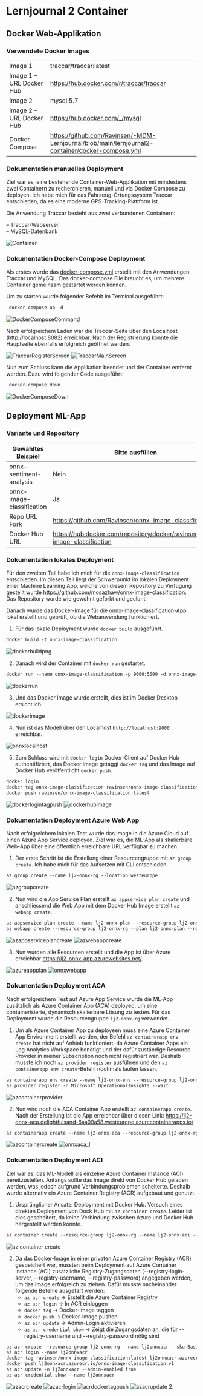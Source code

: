 ﻿# Lernjournal 2 Container

## Docker Web-Applikation

### Verwendete Docker Images

| | |
| -------- | ------- |
| Image 1 | traccar/traccar:latest |
| Image 1 – URL Docker Hub | https://hub.docker.com/r/traccar/traccar |
| Image 2 | mysql:5.7 |
| Image 2 – URL Docker Hub | https://hub.docker.com/_/mysql |
| Docker Compose | https://github.com/Ravinsen/-MDM-Lernjournal/blob/main/lernjournal2-container/docker-compose.yml |

### Dokumentation manuelles Deployment

Ziel war es, eine bestehende Container-Web-Applikation mit mindestens zwei Containern zu recherchieren, manuell und via Docker Compose zu deployen. Ich habe mich für das Fahrzeug-Ortungssystem Traccar entschieden, da es eine moderne GPS-Tracking-Plattform ist.

Die Anwendung Traccar besteht aus zwei verbundenen Containern:

– Traccar-Webserver  
– MySQL-Datenbank

<img src="images/ZweiContainer.png" alt="Container" style="max-width: 100%; height: auto;">

### Dokumentation Docker-Compose Deployment

Als erstes wurde das  <a href="docker-compose.yml">docker-compose.yml</a> erstellt mit den Anwendungen Traccar und MySQL. Das docker-compose File braucht es, um mehrere Container gemeinsam gestartet werden können.

Um zu starten wurde folgender Befehlt im Terminal ausgeführt:

 ```txt
  docker-compose up -d
  ```
<img src="images/DockerComposeCommand.png" alt="DockerComposeCommand" style="max-width: 100%; height: auto;">

Nach erfolgreichem Laden war die Traccar-Seite über den Localhost (http://localhost:8082) erreichbar. Nach der Registrierung konnte die Hauptseite ebenfalls erfolgreich geöffnet werden.

<img src="images/TraccarRegisterScreen.png" alt="TraccarRegisterScreen" style="max-width: 100%; height: auto;">

<img src="images/TraccarMainScreen.png" alt="TraccarMainScreen" style="max-width: 100%; height: auto;">

Nun zum Schluss kann die Applikation beendet und der Container entfernt werden. Dazu wird folgender Code ausgeführt:

 ```txt
  docker-compose down
  ```
<img src="images/DockerComposeDown.png" alt="DockerComposeDown" style="max-width: 100%; height: auto;">

## Deployment ML-App

### Variante und Repository

| Gewähltes Beispiel | Bitte ausfüllen |
| -------- | ------- |
| onnx-sentiment-analysis | Nein |
| onnx-image-classification | Ja|
| Repo URL Fork | https://github.com/Ravinsen/onnx-image-classification |
| Docker Hub URL | https://hub.docker.com/repository/docker/ravinsen/onnx-image-classification |

### Dokumentation lokales Deployment

Für den zweiten Teil habe ich mich für die `onnx-image-classification` entschieden. Im diesen Teil liegt der Schwerpunkt im lokalen Deployment einer Machine Learning App, welche von diesem Repository zu Verfügung gestellt wurde https://github.com/mosazhaw/onnx-image-classification. Das Repository wurde wie gewohnt geforkt und geclont.

Danach wurde das Docker-Image für die onnx-image-classification-App lokal erstellt und geprüft, ob die Webanwendung funktioniert.

1. Für das lokale Deployment wurde `docker build` ausgeführt.
  ```txt
  docker build -t onnx-image-classification .
  ```

<img src="images/dockerbuildpng.png" alt="dockerbuildpng" style="max-width: 100%; height: auto;">

2. Danach wird der Container mit `docker run` gestartet.
```txt
docker run --name onnx-image-classification -p 9000:5000 -d onnx-image-classification`. 
```

<img src="images/dockerrun.png" alt="dockerrun" style="max-width: 100%; height: auto;">

3. Und das Docker Image wurde erstellt, dies ist im Docker Desktop ersichtlich.

<img src="images/dockerimage.png" alt="dockerimage" style="max-width: 100%; height: auto;"> 

4. Nun ist das Modell über den Localhost `http://localhost:9000` erreichbar.

<img src="images/onnxlocalhost.png" alt="onnxlocalhost" style="max-width: 100%; height: auto;">  

5. Zum Schluss wird mit `docker login` Docker-Client auf Docker Hub authentifiziert, das Docker Image getaggt `docker tag` und das Image auf Docker Hub veröffentlicht `docker push`.
```txt
docker login
docker tag onnx-image-classification ravinsen/onnx-image-classification:latest
docker push ravinsen/onnx-image-classification:latest
  ```
<img src="images/dockerlogintagpush.png" alt="dockerlogintagpush" style="max-width: 100%; height: auto;">

<img src="images/dockerhubimage.png" alt="dockerhubimage" style="max-width: 100%; height: auto;">

### Dokumentation Deployment Azure Web App

Nach erfolgreichem lokalen Test wurde das Image in die Azure Cloud auf einen Azure App Service deployed. Ziel war es, die ML-App als skalierbare Web-App über eine öffentlich erreichbare URL verfügbar zu machen.

1. Der erste Schritt ist die Erstellung einer Resourcengruppe mit `az group create`. Ich habe mich für das Aufsetzen mit CLI entschieden.
```txt
az group create --name lj2-onnx-rg --location westeurope
```

<img src="images/azgroupcreate.png" alt="azgroupcreate" style="max-width: 100%; height: auto;">

2. Nun wird die App Service Plan erstellt `az appservice plan create` und anschliessend die Web App mit dem Docker Hub Image erstellt `az webapp create`.
```txt
az appservice plan create --name lj2-onnx-plan --resource-group lj2-onnx-rg --sku F1 --is-linux
az webapp create --resource-group lj2-onnx-rg --plan lj2-onnx-plan --name lj2-onnx-app --deployment-container-image-name ravinsen/onnx-image-classification:latest
```
<img src="images/azappserviceplancreate.png" alt="azappserviceplancreate" style="max-width: 100%; height: auto;">

<img src="images/azwebappcreate.png" alt="azwebappcreate" style="max-width: 100%; height: auto;">

3. Nun wurden alle Resourcen erstellt und die App ist über Azure erreichbar https://lj2-onnx-app.azurewebsites.net/.

<img src="images/azureappplan.png" alt="azureappplan" style="max-width: 100%; height: auto;">

<img src="images/onnxwebapp.png" alt="onnxwebapp" style="max-width: 100%; height: auto;">

### Dokumentation Deployment ACA

Nach erfolgreichem Test auf Azure App Service wurde die ML-App zusätzlich als Azure Container App (ACA) deployed, um eine containerisierte, dynamisch skalierbare Lösung zu testen. Für das Deployment wurde die Resourcengruppe `lj2-onnx-rg` verwendet.

1. Um als Azure Container App zu deployeen muss eine Azure Container App Environment erstellt werden, der Befehl `az containerapp env create` hat nicht auf Anhieb funktioniert, da Azure Container Apps ein Log Analytics Workspace benötigt und der dafür zuständige Resource Provider in meiner Subscription noch nicht registriert war. Deshalb musste ich noch `az provider register` ausführen und den `az containerapp env create`-Befehl nochmals laufen lassen.
```txt
az containerapp env create --name lj2-onnx-env --resource-group lj2-onnx-rg --location westeurope
az provider register -n Microsoft.OperationalInsights --wait
```
<img src="images/azcontainerprovider.png" alt="azcontainerprovider" style="max-width: 100%; height: auto;">

2. Nun wird noch die ACA Container App erstellt `az containerapp create`. Nach der Erstellung ist die App erreichbar über diesen Link: https://lj2-onnx-aca.delightfulsand-6aa09a58.westeurope.azurecontainerapps.io/
```txt
az containerapp create --name lj2-onnx-aca --resource-group lj2-onnx-rg --environment lj2-onnx-env --image ravinsen/onnx-image-classification:latest --target-port 5000 --ingress external --query properties.configuration.ingress.fqdn
```
<img src="images/azcontainercreate.png" alt="azcontainercreate" style="max-width: 100%; height: auto;">

<img src="images/onnxaca_I.png" alt="onnxaca_I" style="max-width: 100%; height: auto;">

### Dokumentation Deployment ACI

Ziel war es, das ML-Modell als einzelne Azure Container Instance (ACI) bereitzustellen. Anfangs sollte das Image direkt von Docker Hub geladen werden, was jedoch aufgrund Verbindungsproblemen scheiterte. Deshalb wurde alternativ ein Azure Container Registry (ACR) aufgebaut und genutzt.

1. Ursprünglicher Ansatz: Deployment mit Docker Hub. Versuch eines direkten Deployment von Dock Hub mit `az container create`. Leider ist dies gescheitert, da keine Verbindung zwischen Azure und Docker Hub hergestellt werden konnte.
```txt
az container create --resource-group lj2-onnx-rg --name lj2-onnx-aci --image ravinsen/onnx-image-classification:latest --dns-name-label lj2onnxaci --ports 5000 --location westeurope --os-type Linux --cpu 1 --memory 1.5
```
<img src="images/az container create.png" alt="az container create" style="max-width: 100%; height: auto;">

2. Da das Docker-Image in einer privaten Azure Container Registry (ACR) gespeichert war, mussten beim Deployment auf Azure Container Instance (ACI) zusätzliche Registry-Zugangsdaten (--registry-login-server, --registry-username, --registry-password) angegeben werden, um das Image erfolgreich zu ziehen. Dafür musste nacheinander folgende Befehle ausgefärt werden:
   - `az acr create` -> Erstellt die Azure Container Registry
   - `az acr login` -> In ACR einloggen
   - `docker tag` -> Docker-Image taggen
   - `docker push` -> Docker-Image pushen
   - `az acr update` -> Admin-Login aktivieren
   - `az acr credential show` -> Zeigt die Zugangsdaten an, die für --registry-username und --registry-password nötig sind

 ```txt
az acr create --resource-group lj2-onnx-rg --name lj2onnxacr --sku Basic --location westeurope
az acr login --name lj2onnxacr
docker tag ravinsen/onnx-image-classification:latest lj2onnxacr.azurecr.io/onnx-image-classification:v1
docker push lj2onnxacr.azurecr.io/onnx-image-classification:v1
az acr update -n lj2onnxacr --admin-enabled true
az acr credential show --name lj2onnxacr
```
<img src="images/azacrcreate.png" alt="azacrcreate" style="max-width: 100%; height: auto;">

<img src="images/azacrlogin.png" alt="azacrlogin" style="max-width: 80%; height: auto;">

<img src="images/acrdockertagpush.png" alt="acrdockertagpush" style="max-width: 100%; height: auto;">

<img src="images/azacrupdate.png" alt="azacrupdate" style="max-width: 100%; height: auto;">
2. 
